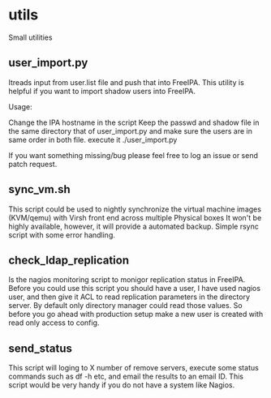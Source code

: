 utils
========

Small utilities

user_import.py 
--------------

Itreads input from user.list file and push that into FreeIPA. This utility is helpful if you want to import shadow users into FreeIPA.

Usage:

Change the IPA hostname in the script
Keep the passwd and shadow file in the same directory that of user_import.py and make sure the users are in same order in both file.
execute it ./user_import.py

If you want something missing/bug please feel free to log an issue or send patch request.


sync_vm.sh
----------

This script could be used to nightly synchronize the virtual machine images (KVM/qemu) with Virsh front end across multiple Physical boxes
It won't be highly available, however, it will provide a automated backup. Simple rsync script with some error handling.

check_ldap_replication
----------------------

Is the nagios monitoring script to monigor replication status in FreeIPA. Before you could use this script you should have a user, I have used nagios user, and then give it ACL to read replication parameters in the directory server. By default only directory manager could read those values. So before you go ahead with production setup make a new user is created with read only access to config.

send_status
--------------

This script will loging to X number of remove servers, execute some status commands such as df -h etc, and email the results to an email ID. This script would be very handy if you do not have a system like Nagios.
